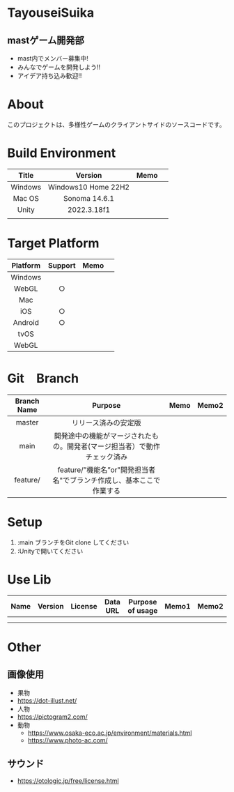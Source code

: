 # TayouseiSuika

## mastゲーム開発部
- mast内でメンバー募集中!
- みんなでゲームを開発しよう!!
- アイデア持ち込み歓迎!!


# About
このプロジェクトは、多様性ゲームのクライアントサイドのソースコードです。


# Build Environment

| Title |  Version   | Memo  |       |
| :---: | :--------: | :---: | :---: |
|  Windows | Windows10 Home 22H2 |       |       |
|  Mac OS | Sonoma 14.6.1 |       |       |
| Unity | 2022.3.18f1 |       |       |
|       |            |       |       |


# Target Platform

| Platform | Support | Memo  |       |
| :------: | :-----: | :---: | :---: |
| Windows  |         |       |       |
|  WebGL   |    ○    |       |       |
|   Mac    |         |       |       |
|   iOS    |    ○    |       |       |
| Android  |    ○    |       |       |
|   tvOS   |         |       |       |
|  WebGL   |         |       |       |

# Git　Branch
| Branch Name |                                  Purpose                                  | Memo  | Memo2 |
| :---------: | :-----------------------------------------------------------------------: | :---: | :---: |
|   master    |                           リリース済みの安定版                            |       |       |
|   main   | 開発途中の機能がマージされたもの。開発者(マージ担当者）で動作チェック済み |       |       |
|  feature/   |   feature/”機能名”or"開発担当者名"でブランチ作成し、基本ここで作業する    |       |       |


# Setup

1. :main ブランチをGit clone してください
2. :Unityで開いてください　

<!-- # Useful Function

* Function1
 
 Menu->Debug->Dev1
 を押すとデバッグ機能がうごきます -->

<!-- # Important Point

日本語ファイルを含めてると、ほげほげSDKがバグります。 -->


# Use Lib

|   Name    | Version | License |           Data URL           |  Purpose of usage  |                 Memo1                 | Memo2 |
| :-------: | :-----: | :-----: | :--------------------------: | :----------------: | :-----------------------------------: | :---: |
|  |  |  |  |  |  |  |
|  |  |  |  |  |  |  |


# Other

## 画像使用
- 果物
 - https://dot-illust.net/
- 人物
 - https://pictogram2.com/
- 動物
  - https://www.osaka-eco.ac.jp/environment/materials.html
  - https://www.photo-ac.com/
## サウンド
- https://otologic.jp/free/license.html